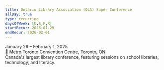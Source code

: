 ```yaml
---
title: Ontario Library Association (OLA) Super Conference
allDay: true
type: recurring
daysOfWeek: [U,S,F,R]
startRecur: 2026-01-29
endRecur: 2026-02-01
---
```

January 29 – February 1, 2025  
📍 Metro Toronto Convention Centre, Toronto, ON  
Canada's largest library conference, featuring sessions on school libraries, technology, and literacy.